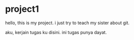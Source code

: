 # project1

hello, this is my project. i just try to teach my sister about git.

aku, kerjain tugas ku disini.
ini tugas punya dayat.

